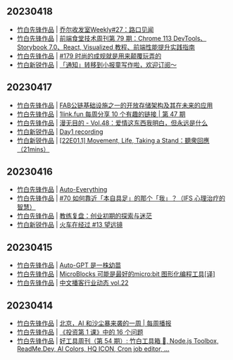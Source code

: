 ## 20230418
- [竹白先锋作品](https://www.zhubai.wiki/) | [乔尔收发室Weekly#27：路口见闻](https://open.zhubai.wiki/a/l/t/z/pl/yzhu1015/2260098941188112384)
- [竹白先锋作品](https://www.zhubai.wiki/) | [前端食堂技术周刊第 79 期：Chrome 113 DevTools、Storybook 7.0、React, Visualized 教程、前端性能提升实践指南](https://open.zhubai.wiki/a/l/t/z/pl/hungryturbo/2260082383531343872)
- [竹白先锋作品](https://www.zhubai.wiki/) | [#179 时尚的成规就是用来颠覆玩弄的](https://open.zhubai.wiki/a/l/t/z/pl/ichigo/2260073760759562240)
- [竹白新锐作品](https://www.zhubai.wiki/) | [「通知」转移到小报童写作啦，欢迎订阅～](https://open.zhubai.wiki/a/l/t/z/pl/think/2260043248632406016)

## 20230417
- [竹白先锋作品](https://www.zhubai.wiki/) | [FAB公链基础设施之一的开放存储架构及其在未来的应用](https://open.zhubai.wiki/a/l/t/z/pl/exchangily/2259752038957146112)
- [竹白先锋作品](https://www.zhubai.wiki/) | [1link.fun 每周分享 10 个有趣的链接 | 第 47 期](https://open.zhubai.wiki/a/l/t/z/pl/happyfire/2259749639710392320)
- [竹白先锋作品](https://www.zhubai.wiki/) | [漫无目的 - Vol.48：爱情这东西我明白，但永远是什么](https://open.zhubai.wiki/a/l/t/z/pl/manwumudi/2259743023560740864)
- [竹白新锐作品](https://www.zhubai.wiki/) | [Day1 recording](https://open.zhubai.wiki/a/l/t/z/pl/camelandlion/2259734130953158656)
- [竹白新锐作品](https://www.zhubai.wiki/) | [[22E01.1] Movement, Life, Taking a Stand：聽衆回應（21mins）](https://open.zhubai.wiki/a/l/t/z/pl/wujimacha/2259509743817138176)

## 20230416
- [竹白先锋作品](https://www.zhubai.wiki/) | [Auto-Everything](https://open.zhubai.wiki/a/l/t/z/pl/lifeplayer/2259360153071611904)
- [竹白先锋作品](https://www.zhubai.wiki/) | [#70 如何靠近「本自具足」的那个「我」？（IFS 心理治疗的智慧）](https://open.zhubai.wiki/a/l/t/z/pl/havefun/2259347989695430656)
- [竹白先锋作品](https://www.zhubai.wiki/) | [教练复盘：创业初期的探索与迷茫](https://open.zhubai.wiki/a/l/t/z/pl/letrec/2259244636075806720)
- [竹白新锐作品](https://www.zhubai.wiki/) | [火车在经过 #13 望远镜](https://open.zhubai.wiki/a/l/t/z/pl/yidian/2259226954048335872)

## 20230415
- [竹白先锋作品](https://www.zhubai.wiki/) | [Auto-GPT 是一株幼苗](https://open.zhubai.wiki/a/l/t/z/pl/lifeplayer/2259038331792859136)
- [竹白先锋作品](https://www.zhubai.wiki/) | [MicroBlocks 可能是最好的micro:bit 图形化编程工具[译]](https://open.zhubai.wiki/a/l/t/z/pl/microblocks/2259021267775131648)
- [竹白先锋作品](https://www.zhubai.wiki/) | [中文播客行业动态 vol.22](https://open.zhubai.wiki/a/l/t/z/pl/podpress/2258949848185831424)

## 20230414
- [竹白先锋作品](https://www.zhubai.wiki/) | [北京，AI 和沙尘暴来袭的一周 | 每周播报](https://open.zhubai.wiki/a/l/t/z/pl/shengfm/2258613627978326016)
- [竹白先锋作品](https://www.zhubai.wiki/) | [《投资第 1 课》中的 16 个问题](https://open.zhubai.wiki/a/l/t/z/pl/yestoday/2258588281396621312)
- [竹白先锋作品](https://www.zhubai.wiki/) | [好工具周刊（第 54 期）: 竹白工具箱 🧰, Node.js Toolbox, ReadMe.Dev, AI Colors, HQ ICON, Cron job editor, ...](https://open.zhubai.wiki/a/l/t/z/pl/bestxtools/2258541502231805952)

